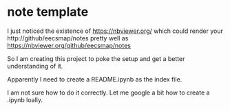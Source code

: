 # note template

I just noticed the existence of https://nbviewer.org/
which could render your http://github/eecsmap/notes pretty well as
https://nbviewer.org/github/eecsmap/notes

So I am creating this project to poke the setup and get a better understanding of it.

Apparently I need to create a README.ipynb as the index file.

I am not sure how to do it correctly. Let me google a bit how to create a .ipynb loally.


